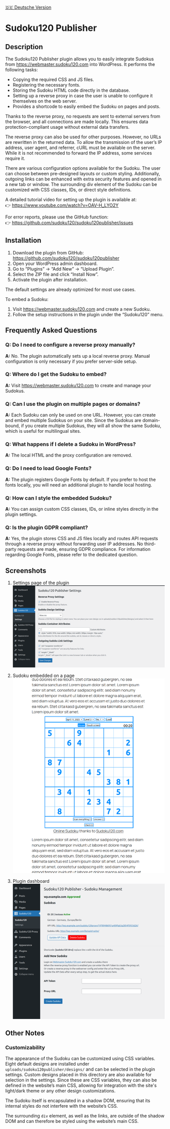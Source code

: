 [🇩🇪 Deutsche Version](README_DE.md)

# Sudoku120 Publisher

## Description

The Sudoku120 Publisher plugin allows you to easily integrate Sudokus from https://webmaster.sudoku120.com into WordPress. It performs the following tasks:

- Copying the required CSS and JS files.
- Registering the necessary fonts.
- Storing the Sudoku HTML code directly in the database.
- Setting up a reverse proxy in case the user is unable to configure it themselves on the web server.
- Provides a shortcode to easily embed the Sudoku on pages and posts.

Thanks to the reverse proxy, no requests are sent to external servers from the browser, and all connections are made locally. This ensures data protection-compliant usage without external data transfers.

The reverse proxy can also be used for other purposes. However, no URLs are rewritten in the returned data. To allow the transmission of the user’s IP address, user agent, and referrer, cURL must be available on the server. While it is not recommended to forward the IP address, some services require it.

There are various configuration options available for the Sudoku. The user can choose between pre-designed layouts or custom styling. Additionally, outgoing links can be enhanced with extra security features and opened in a new tab or window. The surrounding div element of the Sudoku can be customized with CSS classes, IDs, or direct style definitions.

A detailed tutorial video for setting up the plugin is available at:  
👉 https://www.youtube.com/watch?v=OAV-H_LYO2Y

For error reports, please use the GitHub function:  
👉 https://github.com/sudoku120/sudoku120publisher/issues

## Installation

1. Download the plugin from GitHub: https://github.com/sudoku120/sudoku120publisher  
2. Open your WordPress admin dashboard.  
3. Go to “Plugins” → “Add New” → “Upload Plugin”.  
4. Select the ZIP file and click “Install Now”.  
5. Activate the plugin after installation.

The default settings are already optimized for most use cases.

To embed a Sudoku:

1. Visit https://webmaster.sudoku120.com and create a new Sudoku.  
2. Follow the setup instructions in the plugin under the “Sudoku120” menu.

## Frequently Asked Questions

### Q: Do I need to configure a reverse proxy manually?
**A:** No. The plugin automatically sets up a local reverse proxy. Manual configuration is only necessary if you prefer server-side setup.

### Q: Where do I get the Sudoku to embed?
**A:** Visit https://webmaster.sudoku120.com to create and manage your Sudokus.

### Q: Can I use the plugin on multiple pages or domains?
**A:** Each Sudoku can only be used on one URL. However, you can create and embed multiple Sudokus on your site. Since the Sudokus are domain-bound, if you create multiple Sudokus, they will all show the same Sudoku, which is useful for multilingual sites.

### Q: What happens if I delete a Sudoku in WordPress?
**A:** The local HTML and the proxy configuration are removed.

### Q: Do I need to load Google Fonts?
**A:** The plugin registers Google Fonts by default. If you prefer to host the fonts locally, you will need an additional plugin to handle local hosting.

### Q: How can I style the embedded Sudoku?
**A:** You can assign custom CSS classes, IDs, or inline styles directly in the plugin settings.

### Q: Is the plugin GDPR compliant?
**A:** Yes, the plugin stores CSS and JS files locally and routes API requests through a reverse proxy without forwarding user IP addresses. No third-party requests are made, ensuring GDPR compliance. For information regarding Google Fonts, please refer to the dedicated question.

## Screenshots

1. Settings page of the plugin  
   ![Screenshot 1](assets/screenshots/screenshot-1-settings-page.png)

2. Sudoku embedded on a page  
   ![Screenshot 2](assets/screenshots/screenshot-2-sudoku-embed.png)

3. Plugin dashboard  
   ![Screenshot 3](assets/screenshots/screenshot-3-plugin-dashboard.png)

## Other Notes

### Customizability

The appearance of the Sudoku can be customized using CSS variables. Eight default designs are installed under `uploads/sudoku120publisher/designs/` and can be selected in the plugin settings. Custom designs placed in this directory are also available for selection in the settings. Since these are CSS variables, they can also be defined in the website’s main CSS, allowing for integration with the site's light/dark theme or any other design customizations.

The Sudoku itself is encapsulated in a shadow DOM, ensuring that its internal styles do not interfere with the website’s CSS.

The surrounding `div` element, as well as the links, are outside of the shadow DOM and can therefore be styled using the website’s main CSS.
